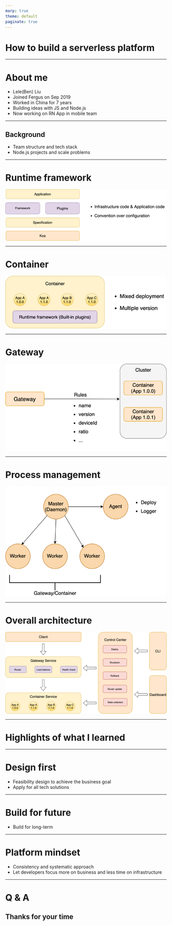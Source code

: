 ```yaml
---
marp: true
theme: default
paginate: true
---
```


# How to build a serverless platform

<!-- first formal presentation using english, joke my broken english  -->
<!-- ask the serverless question, no need to care about the running details of server -->

---

# About me

- Lele(Ben) Liu
- Joined Fergus on Sep 2019
- Worked in China for 7 years
- Building ideas with JS and Node.js
- Now working on RN App in mobile team

<!-- any questions -->

---

## Background

- Team structure and tech stack
- Node.js projects and scale problems

<!-- Client/Backend department, Java/VM/Docker -->
<!-- availability/security/scale, 120 projects, quite a lot of VM resources -->

---

# Runtime framework

![](./img/framework.png)

---

# Container

![](./img/container.png)

---

# Gateway

![](./img/gateway.png)

<!-- canary/blue-green/AB test deployment policy -->
<!-- - reverse proxy -->
<!-- - Load balance -->

---

# Process management

![](./img/process.png)

---

# Overall architecture

![](./img/overall.png)

<!-- A typical development process -->

<!-- - One runtime framework for structuring an App
- Local CLI development tools to create/debug/test/publish the App
-  -->
<!--
- Observability — via built-in logging, tracing, monitoring, alerting and error classification.
- Modularity — An opinionated framework for structuring a service and enabling both compile-time and run-time modularity.
- Productivity — Local development tools including code generators run tests and debug, and a command line interface.
- Delivery — A fully-managed continuous-delivery system of pipelines, continuous integration jobs, and end to end tests. When you merge your pull request, it makes it to production without manual intervention. -->

---

# Highlights of what I learned

---

# Design first

- Feasibility design to achieve the business goal
- Apply for all tech solutions

<!-- A typical practice -->

---

# Build for future

- Build for long-term

---

# Platform mindset

- Consistency and systematic approach
- Let developers focus more on business and less time on infrastructure

<!-- Mindset shift from large application to platform plus application -->
<!-- developer has to give up a certain amount of flexibility in exchange for consistency and reliability -->

---

# Q & A

## Thanks for your time
